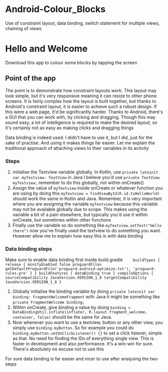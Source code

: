 # Android-Colour_Blocks
Use of constraint layout, data binding, switch statement for multiple views, chaining of views

# Hello and Welcome
Download this app to colour some blocks by tapping the screen

## Point of the app
The point is to demonstrate how constraint layouts work. This layout may look simple, but it's very responsive
meaning it can resize to other phone screens. It is fairly complex how the layout is built together, but thanks to Android's
constraint layout, it is easier to achieve such a robust design. If this were a web page, it'd be significantly harder.
Thanks to Android, there's a GUI that you can work with, by clicking and dragging. Though this may sound easy, a lot of 
intelligence is required to make the desired layout, so it's certainly not as easy as making clicks and dragging things

Data binding is indeed used. I didn't have to use it, but I did, just for the sake of practise. And using it makes things far easier. 
Let me explain the traditional approach of attaching views to their variables in its activity

### Steps

1. initialise the Textview variable globally. In Kotlin, use ```private lateinit var myTextview: TextView``` in Java I believe you'd use ```private TextView myTextview;``` 
remember to do this globally, not within onCreate()
2. Assign the value of ```myTextview``` inside onCreate or whatever function you are using by doing this ```myTextview = findViewById(R.id.tvHelloWorld)```
should work the same in Kotlin and Java. Remember, it is very important where you are assigning the variable ```myTextview``` because this variable may not be available 
globally due to scope. This makes using the variable a bit of a pain elsewhere, but typically you'd use it within onCreate, but sometimes within other functions
3. Finally use the variable so do something like ```myTextview.setText("Hello there")``` now you've finally used the textview to do something you want. However allow me to explain
how easy this is with data binding

### Data binding steps
Make sure to enable data binding first inside build.gradle ```    buildTypes {
        release {
            minifyEnabled false
            proguardFiles getDefaultProguardFile('proguard-android-optimize.txt'), 'proguard-rules.pro'
        }
    }
    buildFeatures {
        dataBinding true
    }
    compileOptions {
        sourceCompatibility JavaVersion.VERSION_1_8
        targetCompatibility JavaVersion.VERSION_1_8
    }```

1. Globally initialise the binding variable by doing ```private lateinit var binding: FragmentWelcomeFragment``` with Java it might be something like ```private FragmentWelcome binding;```
2. Within onCreate, give binding a value by doing ```binding = DataBindingUtil.inflate(inflater, R.layout.fragment_welcome, container, false)``` should be the same for Java. 
3. Now whenever you want to use a textview, button or any other view, you simply use ```binding.myButton```. So for example you could do
```binding.myButton.setOnClickListener() {}``` to set a click listener, simple as that. No need for finding the IDs of everything single view. This is faster in development
and also performance. It's a win-win for sure. There's absolutely no excuse not to use this

For sure data binding is far easier and nicer to use after analysing the two steps

